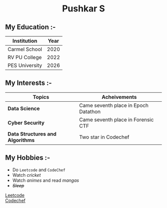 <h1 align="center"> Pushkar S </h1>

## My Education :-

Institution | Year
----------- | ----
Carmel School | 2020
RV PU College | 2022
PES University | 2026

## My Interests :-

Topics | Acheivements
------ | ------------
**Data Science** | Came seventh place in Epoch Datathon
**Cyber Security** | Came seventh place in Forensic CTF
**Data Structures and Algorithms** | Two star in Codechef

## My Hobbies :-
* Do `Leetcode` and `CodeChef`
* Watch _cricket_
* Watch _animes_ and read _mangas_
* _~~Sleep~~_

[Leetcode](https://leetcode.com/PushkarS007/)
<br />
[Codechef](https://www.codechef.com/users/spushkar007123)
